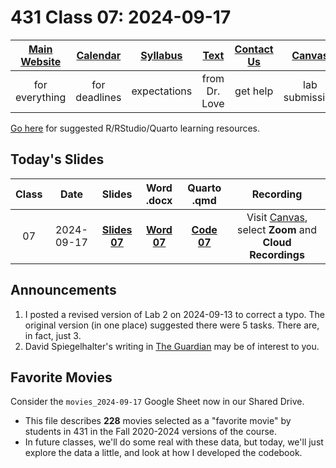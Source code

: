 # 431 Class 07: 2024-09-17

[Main Website](https://thomaselove.github.io/431-2024/) | [Calendar](https://thomaselove.github.io/431-2024/calendar.html) | [Syllabus](https://thomaselove.github.io/431-syllabus-2024/) | [Text](https://thomaselove.github.io/431-book/) | [Contact Us](https://thomaselove.github.io/431-2024/contact.html) | [Canvas](https://canvas.case.edu) | [Data and Code](https://github.com/THOMASELOVE/431-data)
:-----------: | :--------------: | :----------: | :---------: | :-------------: | :-----------: | :------------:
for everything | for deadlines | expectations | from Dr. Love | get help | lab submission | for downloads

[Go here](https://thomaselove.github.io/431-2024/resources.html) for suggested R/RStudio/Quarto learning resources.

## Today's Slides

Class | Date | Slides | Word .docx | Quarto .qmd | Recording
:---: | :--------: | :------: | :------: | :------: | :-------------:
07 | 2024-09-17 | **[Slides 07](https://thomaselove.github.io/431-slides-2024/class07.html)** | **[Word 07](https://thomaselove.github.io/431-slides-2024/class07w.docx)** | **[Code 07](https://github.com/THOMASELOVE/431-slides-2024/blob/main/class07.qmd)** | Visit [Canvas](https://canvas.case.edu/), select **Zoom** and **Cloud Recordings**

## Announcements

1. I posted a revised version of Lab 2 on 2024-09-13 to correct a typo. The original version (in one place) suggested there were 5 tasks. There are, in fact, just 3.
2. David Spiegelhalter's writing in [The Guardian](https://www.theguardian.com/profile/david-spiegelhalter) may be of interest to you.

## Favorite Movies

Consider the `movies_2024-09-17` Google Sheet now in our Shared Drive. 

- This file describes **228** movies selected as a "favorite movie" by students in 431 in the Fall 2020-2024 versions of the course.
- In future classes, we'll do some real with these data, but today, we'll just explore the data a little, and look at how I developed the codebook.

